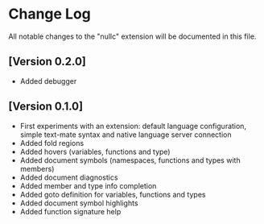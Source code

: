 # Change Log
All notable changes to the "nullc" extension will be documented in this file.

## [Version 0.2.0]
- Added debugger

## [Version 0.1.0]
- First experiments with an extension: default language configuration, simple text-mate syntax and native language server connection
- Added fold regions
- Added hovers (variables, functions and type)
- Added document symbols (namespaces, functions and types with members)
- Added document diagnostics
- Added member and type info completion
- Added goto definition for variables, functions and types
- Added document symbol highlights
- Added function signature help
